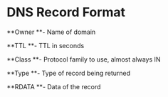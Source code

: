 # DNS Record Format

**Owner **- Name of domain

**TTL **- TTL in seconds

**Class **- Protocol family to use, almost always IN

**Type **- Type of record being returned

**RDATA **- Data of the record

